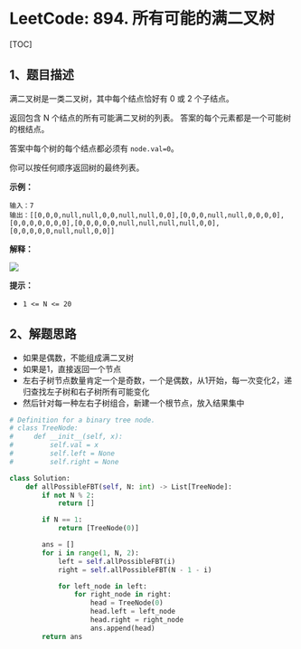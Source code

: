 # LeetCode: 894. 所有可能的满二叉树

[TOC]

## 1、题目描述

满二叉树是一类二叉树，其中每个结点恰好有 0 或 2 个子结点。

返回包含 N 个结点的所有可能满二叉树的列表。 答案的每个元素都是一个可能树的根结点。

答案中每个树的每个结点都必须有 `node.val=0`。

你可以按任何顺序返回树的最终列表。

 

**示例：**

```
输入：7
输出：[[0,0,0,null,null,0,0,null,null,0,0],[0,0,0,null,null,0,0,0,0],[0,0,0,0,0,0,0],[0,0,0,0,0,null,null,null,null,0,0],[0,0,0,0,0,null,null,0,0]]

```

**解释：**

![](http://px3chmx10.bkt.clouddn.com/notebook/2019-09-19-051121.png) 



**提示：**

- `1 <= N <= 20`

## 2、解题思路

- 如果是偶数，不能组成满二叉树
- 如果是1，直接返回一个节点
- 左右子树节点数量肯定一个是奇数，一个是偶数，从1开始，每一次变化2，递归查找左子树和右子树所有可能变化
- 然后针对每一种左右子树组合，新建一个根节点，放入结果集中

```python
# Definition for a binary tree node.
# class TreeNode:
#     def __init__(self, x):
#         self.val = x
#         self.left = None
#         self.right = None

class Solution:
    def allPossibleFBT(self, N: int) -> List[TreeNode]:
        if not N % 2:
            return []

        if N == 1:
            return [TreeNode(0)]

        ans = []
        for i in range(1, N, 2):
            left = self.allPossibleFBT(i)
            right = self.allPossibleFBT(N - 1 - i)

            for left_node in left:
                for right_node in right:
                    head = TreeNode(0)
                    head.left = left_node
                    head.right = right_node
                    ans.append(head)
        return ans
```

